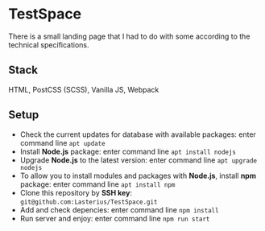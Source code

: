 # TestSpace

There is a small landing page that I had to do with some according to the technical specifications.

## Stack

HTML, PostCSS (SCSS), Vanilla JS, Webpack

## Setup

- Check the current updates for database with available packages: enter command line `apt update`
- Install **Node.js** package: enter command line `apt install nodejs`
- Upgrade **Node.js** to the latest version: enter command line `apt upgrade nodejs`
- To allow you to install modules and packages with **Node.js**, install **npm** package: enter command line `apt install npm`
- Clone this repository by **SSH key**: `git@github.com:Lasterius/TestSpace.git`
- Add and check depencies: enter command line `npm install`
- Run server and enjoy: enter command line `npm run start`
